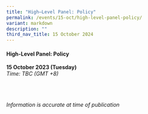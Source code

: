 ```yaml
---
title: "High–Level Panel: Policy"
permalink: /events/15-oct/high-level-panel-policy/
variant: markdown
description: ""
third_nav_title: 15 October 2024
---
```

#### **High-Level Panel: Policy**

**15 October 2023 (Tuesday)**  
*Time: TBC (GMT +8)*

<br><br><br>
*Information is accurate at time of publication*
